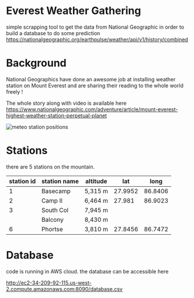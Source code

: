 # Everest Weather Gathering
simple scrapping tool to get the data from National Geographic in order to build a database to do some prediction
https://nationalgeographic.org/earthpulse/weather/api/v1/history/combined

# Background
National Geographics have done an awesome job at installing weather station on Mount Everest and are sharing their reading to the whole world freely !

The whole story along with video is available here
https://www.nationalgeographic.com/adventure/article/mount-everest-highest-weather-station-perpetual-planet

![meteo station positions](https://www.nationalgeographic.com/interactive-assets/nggraphics/ngadventure-1906-ngs-everest-map/build-2019-06-12_14-59-00/ngm-assets/img/ngadventure-1906-ngs-everest-map_ai2html-mobile.jpg)

# Stations
there are 5 stations on the mountain.

| station id | station name | altitude |   lat   |   long  |
|------------|--------------|----------|---------|---------|
|      1     | Basecamp     | 5,315 m  | 27.9952 | 86.8406 |
|      2     | Camp II      | 6,464 m  | 27.981  | 86.9023 |
|      3     | South Col    | 7,945 m  |         |         |
|            | Balcony      | 8,430 m  |         |         |
|      6     | Phortse      | 3,810 m  | 27.8456 | 86.7472 |



# Database
code is running in AWS cloud.
the database can be accessible here

http://ec2-34-209-92-115.us-west-2.compute.amazonaws.com:8090/database.csv


